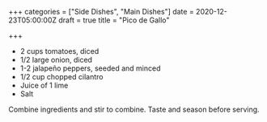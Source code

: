 +++
categories = ["Side Dishes", "Main Dishes"]
date = 2020-12-23T05:00:00Z
draft = true
title = "Pico de Gallo"

+++
* 2 cups tomatoes, diced 
* 1/2 large onion, diced 
* 1-2 jalapeño peppers, seeded and minced 
* 1/2 cup chopped cilantro 
* Juice of 1 lime 
* Salt

Combine ingredients and stir to combine. Taste and season before serving.